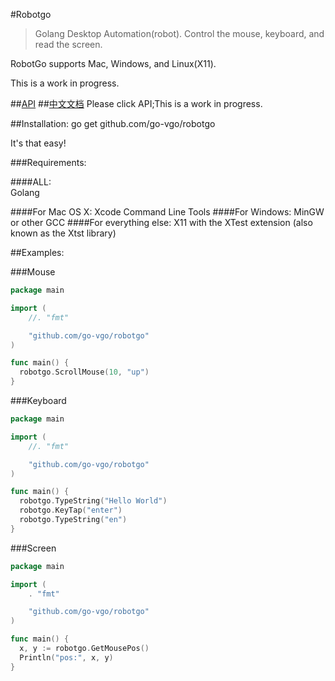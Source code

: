 #Robotgo
  
  >Golang Desktop Automation(robot). Control the mouse, keyboard, and read the screen.
  
RobotGo supports Mac, Windows, and Linux(X11).

This is a work in progress.



##[API](https://github.com/go-vgo/robotgo/blob/master/doc.md)
##[中文文档](https://github.com/go-vgo/robotgo/blob/master/zh_doc.md)
  Please click API;This is a work in progress.



##Installation:
    go get github.com/go-vgo/robotgo

  It's that easy!

###Requirements:

####ALL:  
    Golang

####For Mac OS X:
    Xcode Command Line Tools
####For Windows:
    MinGW or other GCC
####For everything else:
    X11 with the XTest extension (also known as the Xtst library)


##Examples:

###Mouse

```Go
package main

import (
	//. "fmt"

	"github.com/go-vgo/robotgo"
)

func main() {
  robotgo.ScrollMouse(10, "up")
} 
``` 

###Keyboard

```Go
package main

import (
	//. "fmt"

	"github.com/go-vgo/robotgo"
)

func main() {
  robotgo.TypeString("Hello World")
  robotgo.KeyTap("enter")
  robotgo.TypeString("en")
} 
```

###Screen

```Go
package main

import (
	. "fmt"

	"github.com/go-vgo/robotgo"
)

func main() {
  x, y := robotgo.GetMousePos()
  Println("pos:", x, y)
} 
```
